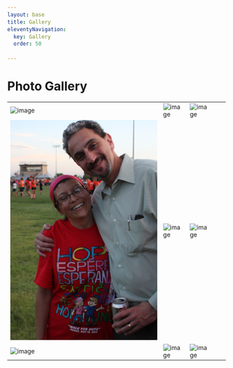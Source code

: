 ```yaml
---
layout: base
title: Gallery
eleventyNavigation:
  key: Gallery
  order: 50

---
```

# Photo Gallery


||||||
|--|--|--|--|--|
| ![image](/img/Gallery/1x1.JPG) | ![image](/img/Gallery/1x2.jpg) | ![image](/img/Gallery/1x3.JPG) | 
| ![image](img/Gallery/2x1.JPG) | ![image](/img/Gallery/2x2.JPG) | ![image](/img/Gallery/2x3.jpg) | 
| ![image](/img/Gallery/3x1.JPG) | ![image](/img/Gallery/3x2.JPG) | ![image](/img/Gallery/3x3.jpg) | 